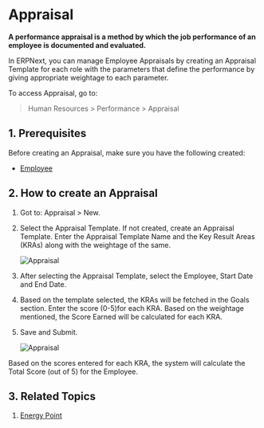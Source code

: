 <!-- add-breadcrumbs -->
# Appraisal

**A performance appraisal is a method by which the job performance of an employee is documented and evaluated.**

In ERPNext, you can manage Employee Appraisals by creating an Appraisal
Template for each role with the parameters that define the performance by
giving appropriate weightage to each parameter.


To access Appraisal, go to:

> Human Resources > Performance > Appraisal 

## 1. Prerequisites

Before creating an Appraisal, make sure you have the following created:

* [Employee](/docs/user/manual/en/human-resources/employee)

## 2. How to create an Appraisal

1. Got to: Appraisal > New.
1. Select the Appraisal Template. If not created, create an Appraisal Template. Enter the Appraisal Template Name and the Key Result Areas (KRAs) along with the weightage of the same.

    <img class="screenshot" alt="Appraisal" src="{{docs_base_url}}/v12/assets/img/human-resources/appraisal-template.png">

 
1. After selecting the Appraisal Template, select the Employee, Start Date and End Date.
1. Based on the template selected, the KRAs will be fetched in the Goals section. Enter the score (0-5)for each KRA. Based on the weightage mentioned, the Score Earned will be calculated for each KRA.
1. Save and Submit.

    <img class="screenshot" alt="Appraisal" src="{{docs_base_url}}/v12/assets/img/human-resources/appraisal.png">



Based on the scores entered for each KRA, the system will calculate the Total Score (out of 5) for the Employee.

## 3. Related Topics

1. [Energy Point](/docs/user/manual/en/setting-up/energy-point-system)

